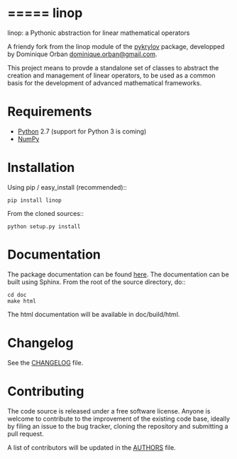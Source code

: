 =====
linop
=====

linop: a Pythonic abstraction for linear mathematical operators

A friendy fork from the linop module of the 
[pykrylov](https://github.com/dpo/pykrylov) package, developped by 
Dominique Orban <dominique.orban@gmail.com>.

This project means to provde a standalone set of classes to abstract the 
creation and management of linear operators, to be used as a common basis for 
the development of advanced mathematical frameworks.


Requirements
============

* [Python](http://www.python.org>) 2.7 (support for Python 3 is coming)
* [NumPy](http://www.scipy.org/NumPy)


Installation
============

Using pip / easy_install (recommended)::
    
    pip install linop

From the cloned sources::

    python setup.py install


Documentation
=============

The package documentation can be found 
[here](http://dpo.github.com/pykrylov). The documentation can be built 
using Sphinx. From the root of the source directory, do::

    cd doc
    make html

The html documentation will be available in doc/build/html.


Changelog
=========

See the [CHANGELOG](./CHANGELOG) file.


Contributing
============

The code source is released under a free software license. Anyone is welcome 
to contribute to the improvement of the existing code base, ideally by filing 
an issue to the bug tracker, cloning the repository and submitting a pull 
request.

A list of contributors will be updated in the [AUTHORS](./AUTHORS) file.
